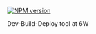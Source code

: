 [![NPM version](https://badge.fury.io/js/bilder.png)](http://badge.fury.io/js/bilder)

Dev-Build-Deploy tool at 6W